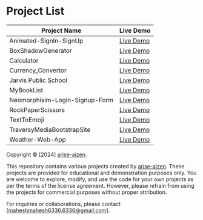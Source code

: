 # Project List

| Project Name                       | Live Demo |
|-----------------------------------|-----------|
| Animated-SignIn-SignUp            | [Live Demo](https://0xariseaizen-404.github.io/Frontend-Mini-Projects/Animated-SignIn-SignUp/)          |
| BoxShadowGenerator                | [Live Demo](https://0xariseaizen-404.github.io/Frontend-Mini-Projects/BoxShadowGenerator/)             |
| Calculator                        | [Live Demo](https://0xariseaizen-404.github.io/Frontend-Mini-Projects/Calculator/) |
| Currency_Convertor                | [Live Demo](https://0xariseaizen-404.github.io/Frontend-Mini-Projects/Currency_Convertor/) |
| Jarvis Public School              | [Live Demo](https://0xariseaizen-404.github.io/Frontend-Mini-Projects/Jarvis%20Public%20School/) |
| MyBookList                        | [Live Demo](https://0xariseaizen-404.github.io/Frontend-Mini-Projects/MyBookList/) |
| Neomorphisim-Login-Signup-Form    | [Live Demo](https://0xariseaizen-404.github.io/Frontend-Mini-Projects/Neomorphisim-Login-Signup-Form/) |
| RockPaperScissors                 | [Live Demo](https://0xariseaizen-404.github.io/Frontend-Mini-Projects/RockPaperScissors/) |
| TextToEmoji                       | [Live Demo](https://0xariseaizen-404.github.io/Frontend-Mini-Projects/TextToEmoji/) |
| TraversyMediaBootstrapSite        | [Live Demo](https://0xariseaizen-404.github.io/Frontend-Mini-Projects/TraversyMediaBootstrapSite/) |
| Weather-Web-App                   | [Live Demo](https://0xariseaizen-404.github.io/Frontend-Mini-Projects/Weather-Web-App/) |

Copyright © [2024] [arise-aizen](https://github.com/0xariseaizen-404).

This repository contains various projects created by [arise-aizen](https://github.com/0xariseaizen-404). These projects are provided for educational and demonstration purposes only. You are welcome to explore, modify, and use the code for your own projects as per the terms of the license agreement. However, please refrain from using the projects for commercial purposes without proper attribution.

For inquiries or collaborations, please contact [maheshmahesh6336.6336@gmail.com].
